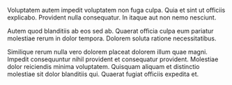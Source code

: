 Voluptatem autem impedit voluptatem non fuga culpa. Quia et sint ut officiis explicabo. Provident nulla consequatur. In itaque aut non nemo nesciunt.
 Autem quod blanditiis ab eos sed ab. Quaerat officia culpa eum pariatur molestiae rerum in dolor tempora. Dolorem soluta ratione necessitatibus.
 Similique rerum nulla vero dolorem placeat dolorem illum quae magni. Impedit consequuntur nihil provident et consequatur provident. Molestiae dolor reiciendis minima voluptatem. Quisquam aliquam et distinctio molestiae sit dolor blanditiis qui. Quaerat fugiat officiis expedita et.